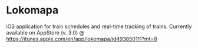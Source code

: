 Lokomapa
========

iOS application for train schedules and real-time tracking of trains.
Currently available on AppStore (v. 3.0) @ https://itunes.apple.com/en/app/lokomapa/id493850111?mt=8
